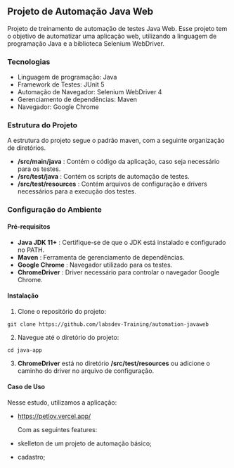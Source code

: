 ## Projeto de Automação Java Web

Projeto de treinamento de automação de testes Java Web. Esse projeto tem o objetivo de automatizar uma aplicação web, utilizando a linguagem de programação Java e a biblioteca Selenium WebDriver.

### Tecnologias

- Linguagem de programação: Java
- Framework de Testes: JUnit 5
- Automação de Navegador: Selenium  WebDriver 4
- Gerenciamento de dependências: Maven
- Navegador: Google Chrome

### Estrutura do Projeto

A estrutura do projeto segue o padrão maven, com a seguinte organização de diretórios.

* **/src/main/java** : Contém o código da aplicação, caso seja necessário para os testes.
* **/src/test/java** : Contém os scripts de automação de testes.
* **/src/test/resources** : Contém arquivos de configuração e drivers necessários para a execução dos testes.

### Configuração do Ambiente

#### Pré-requisitos

* **Java JDK 11+** : Certifique-se de que o JDK está instalado e configurado no PATH.
* **Maven** : Ferramenta de gerenciamento de dependências.
* **Google Chrome** : Navegador utilizado para os testes.
* **ChromeDriver** : Driver necessário para controlar o navegador Google Chrome.

#### Instalação

1. Clone o repositório do projeto:

```
git clone https://github.com/labsdev-Training/automation-javaweb
```

2. Navegue até o diretório do projeto:

```
cd java-app
```

3. **ChromeDriver** está no diretório **/src/test/resources** ou adicione o caminho do driver no arquivo de configuração.

#### Caso de Uso

Nesse estudo, utilizamos a aplicação:

* https://petlov.vercel.app/

  Com as seguintes features:
* skelleton de um projeto de automação básico;
* cadastro;
